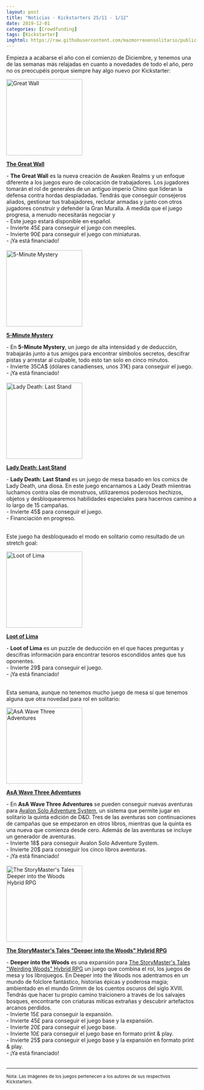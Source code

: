```yaml
---
layout: post
title: "Noticias - Kickstarters 25/11 - 1/12"
date: 2019-12-01
categories: [Crowdfunding]
tags: [Kickstarter]
imghtml: https://raw.githubusercontent.com/mazmorreoensolitario/public-images/master/crowdfunding/crowdfunding-19-1125-1201.jpg
---
```


Empieza a acabarse el año con el comienzo de Diciembre, y tenemos una de las 
semanas más relajadas en cuanto a novedades de todo el año, pero no os 
preocupéis porque siempre hay algo nuevo por Kickstarter:

<div class="row">
    <div class="col-md-3">
        <img width="200" height="200"
            src="https://ksr-ugc.imgix.net/assets/027/346/023/647a832fa3d7e83d8c9cc6b8a1661c01_original.png?ixlib=rb-2.1.0&w=680&fit=max&v=1574786676&auto=format&gif-q=50&lossless=true&s=53191015e181e5bf9f8549442bf86c33"
            class="img-thumbnail" alt="Great Wall">
    </div>
    <div class="col-md-9">
        <p>
            <a target="_blank" 
                href="https://www.kickstarter.com/projects/awakenrealms/great-wall-board-game?ref=mazmorreoensolitario">
            <strong>The Great Wall</strong>
            </a>
        </p>
           - <strong>The Great Wall</strong> es la nueva creación de Awaken
            Realms y un enfoque diferente a los juegos euro de colocación de
            trabajadores. Los jugadores tomarán el rol de generales de un
            antiguo imperio Chino que lideran la defensa contra hordas
            despiadadas. Tendrás que conseguir consejeros aliados, gestionar
            tus trabajadores, reclutar armadas y junto con otros jugadores
            construir y defender la Gran Muralla. A medida que el juego
            progresa, a menudo necesitarás negociar y 
            <br>
            - Este juego estará disponible en español.
            <br>
           - Invierte 45£ para conseguir el juego con meeples.
           <br>
           - Invierte 90£ para conseguir el juego con miniaturas.
           <br>
           - ¡Ya está financiado!
    </div>
</div>
<br>


<div class="row">
    <div class="col-md-3">
        <img width="200" height="200"
            src="https://ksr-ugc.imgix.net/assets/027/320/665/f96d36dc35fefecd19b2c83d980f7f8d_original.jpg?ixlib=rb-2.1.0&w=680&fit=max&v=1574563594&auto=format&gif-q=50&q=92&s=6249e29a44dc134c5688ab75b3b55070"
            class="img-thumbnail" alt="5-Minute Mystery">
    </div>
    <div class="col-md-9">
        <p>
            <a target="_blank" 
                href="https://www.kickstarter.com/projects/wiggles3d/5-minute-mystery?ref=mazmorreoensolitario">
            <strong>5-Minute Mystery</strong>
            </a>
        </p>
           - En <strong>5-Minute Mystery</strong>, un juego de alta intensidad
            y de deducción, trabajarás junto a tus amigos para encontrar
            símbolos secretos, descifrar pistas y arrestar al culpable, todo
            esto tan solo en cinco minutos.
            <br>
           - Invierte 35CA$ (dólares canadienses, unos 31€) para conseguir el
           juego.
           <br>
           - ¡Ya está financiado!
    </div>
</div>
<br>

<div class="row">
    <div class="col-md-3">
        <img width="200" height="200"
            src="https://ksr-ugc.imgix.net/assets/027/377/626/4a0c1199325fe6a2ddbd284e725a8b3e_original.png?ixlib=rb-2.1.0&w=680&fit=max&v=1575057606&auto=format&gif-q=50&lossless=true&s=0feaec6cf9a1b3ab11cb1d50bc0d9f4a"
            class="img-thumbnail" alt="Lady Death: Last Stand">
    </div>
    <div class="col-md-9">
        <p>
            <a target="_blank" 
                href="https://www.kickstarter.com/projects/ashmaczko/lady-death-last-stand?ref=mazmorreoensolitario">
            <strong>Lady Death: Last Stand</strong>
            </a>
        </p>
           - <strong>Lady Death: Last Stand</strong> es un juego de mesa basado
            en los comics de Lady Death, una diosa. En este juego encarnamos a
            Lady Death miientras luchamos contra olas de monstruos,
            utilizaremos poderosos hechizos, objetos y desbloquearemos
            habilidades especiales para hacernos camino a lo largo de 15
            campañas.
            <br>
           - Invierte 45$ para conseguir el juego.
           <br>
           - Financiación en progreso.
    </div>
</div>
<br>

Este juego ha desbloqueado el modo en solitario como resultado de un stretch
goal: 

<div class="row">
    <div class="col-md-3">
        <img width="200" height="200"
            src="https://ksr-ugc.imgix.net/assets/027/119/473/96eda6dc08d1a5bff9a9432da17c7c5b_original.png?ixlib=rb-2.1.0&w=680&fit=max&v=1573065803&auto=format&gif-q=50&lossless=true&s=9e700f51f290d4de5335f5bb4b8e3138"
            class="img-thumbnail" alt="Loot of Lima">
    </div>
    <div class="col-md-9">
        <p>
            <a target="_blank" 
                href="https://www.kickstarter.com/projects/1296268806/loot-of-lima?ref=mazmorreoensolitario">
            <strong>Loot of Lima</strong>
            </a>
        </p>
           - <strong>Loot of Lima</strong> es un puzzle de deducción en el que
            haces preguntas y descifras información para encontrar tesoros
            escondidos antes que tus oponentes.
            <br>
           - Invierte 29$ para conseguir el juego.
           <br>
           - ¡Ya está financiado!
    </div>
</div>
<br>

Esta semana, aunque no tenemos mucho juego de mesa sí que tenemos alguna que
otra novedad para rol en solitario: 

<div class="row">
    <div class="col-md-3">
        <img width="200" height="200"
            src="https://ksr-ugc.imgix.net/assets/027/326/048/a6233a406e25aa41eae6712a90eae094_original.jpg?ixlib=rb-2.1.0&w=680&fit=max&v=1574627177&auto=format&gif-q=50&q=92&s=7d96c4aa4e66b6218277e55991ded8ea"
            class="img-thumbnail" alt="AsA Wave Three Adventures">
    </div>
    <div class="col-md-9">
        <p>
            <a target="_blank" 
                href="https://www.kickstarter.com/projects/700532845/asa-wave-three-adventures?ref=mazmorreoensolitario">
            <strong>AsA Wave Three Adventures</strong>
            </a>
        </p>
           - En <strong>AsA Wave Three Adventures</strong> se pueden conseguir
            nuevas aventuras para <a
            href="https://www.drivethrurpg.com/product/252413/The-Avalon-Solo-Adventure-system?affiliate_id=1914894
            ">Avalon Solo Adventure System</a>, un sistema que permite jugar en
            solitario la quinta edición de D&D. Tres de las aventuras son
            continuaciones de campañas que se empezaron en otros libros,
            mientras que la quinta es una nueva que comienza desde cero. Además
            de las aventuras se incluye un generador de aventuras.
            <br>
           - Invierte 18$ para conseguir Avalon Solo Adventure System.
           <br>
           - Invierte 20$ para conseguir los cinco libros aventuras.
           <br>
           - ¡Ya está financiado!
    </div>
</div>
<br>

<div class="row">
    <div class="col-md-3">
        <img width="200" height="200"
            src="https://ksr-ugc.imgix.net/assets/027/348/172/7ee605f4f78b699fcc3a32555efd8b22_original.jpg?ixlib=rb-2.1.0&w=680&fit=max&v=1574798773&auto=format&gif-q=50&q=92&s=37b18723ec14288f46c2adfa1530ab46"
            class="img-thumbnail" alt="The StoryMaster's Tales Deeper into the Woods Hybrid RPG">
    </div>
    <div class="col-md-9">
        <p>
            <a target="_blank" 
                href="https://www.kickstarter.com/projects/legendphotography/the-storymasters-tales-deeper-into-the-woods-hybrid-rpg?ref=mazmorreoensolitario">
            <strong>The StoryMaster's Tales "Deeper into the Woods" Hybrid RPG</strong>
            </a>
        </p>
           - <strong>Deeper into the Woods</strong> es una expansión para <a
            href="https://boardgamegeek.com/boardgame/291183/storymasters-tales-weirding-woods-hybrid-rpg">The
            StoryMaster's Tales "Weirding Woods" Hybrid RPG</a> un juego que
            combina el rol, los juegos de mesa y los librojuegos. En Deeper
            into the Woods nos adentramos en un mundo de folclore fantástico,
            historias épicas y poderosa magia; ambientado en el mundo Grimm de
            los cuentos oscuros del siglo XVIII. Tendrás que hacer tu propio
            camino traicionero a través de los salvajes bosques, encontrarte
            con criaturas míticas extrañas y descubrir artefactos arcanos
            perdidos.
            <br>
            - Invierte 15£ para conseguir la expansión.
            <br>
            - Invierte 45£ para conseguir el juego base y la expansión.
            <br>
           - Invierte 20£ para conseguir el juego base.
           <br>
           - Invierte 10£ para conseguir el juego base en formato print & play.
           <br>
           - Invierte 25$ para conseguir el juego base y la expansión en
           formato print & play.
           <br>
           - ¡Ya está financiado!
    </div>
</div>
<br>

<hr>

<small>Nota: Las imágenes de los juegos pertenecen a los autores de sus
respectivos Kickstarters.</small>
